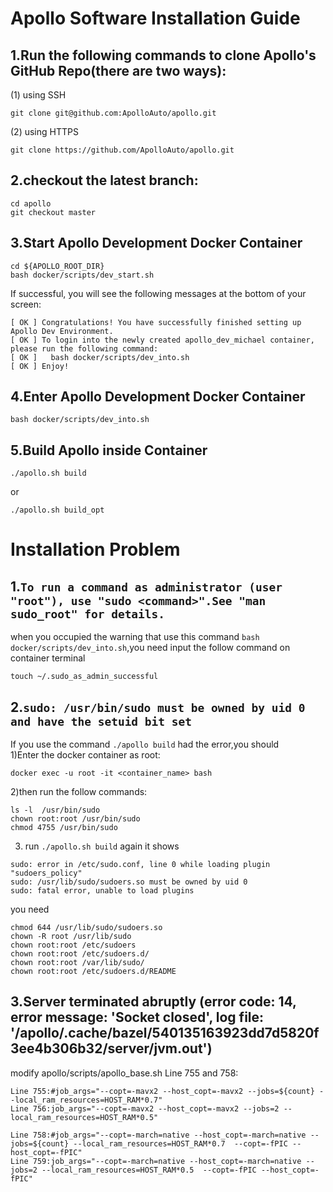 # Apollo Software Installation Guide
## 1.Run the following commands to clone Apollo's GitHub Repo(there are two ways):  

(1) using SSH        
```
git clone git@github.com:ApolloAuto/apollo.git  
```
(2) using HTTPS       
```
git clone https://github.com/ApolloAuto/apollo.git 
```
## 2.checkout the latest branch:  
```
cd apollo    
git checkout master
```
## 3.Start Apollo Development Docker Container
```
cd ${APOLLO_ROOT_DIR}
bash docker/scripts/dev_start.sh
```
If successful, you will see the following messages at the bottom of your screen:
```
[ OK ] Congratulations! You have successfully finished setting up Apollo Dev Environment.
[ OK ] To login into the newly created apollo_dev_michael container, please run the following command:
[ OK ]   bash docker/scripts/dev_into.sh
[ OK ] Enjoy!
```
## 4.Enter Apollo Development Docker Container
```
bash docker/scripts/dev_into.sh
```
## 5.Build Apollo inside Container
```
./apollo.sh build
```
or
```
./apollo.sh build_opt
```

# Installation Problem
## 1.`To run a command as administrator (user "root"), use "sudo <command>".See "man sudo_root" for details.` 
when you occupied the warning that use this command `bash docker/scripts/dev_into.sh`,you need input the follow command on container terminal
```
touch ~/.sudo_as_admin_successful
```
## 2.`sudo: /usr/bin/sudo must be owned by uid 0 and have the setuid bit set`
If you use the command `./apollo build` had the error,you should   
1)Enter the docker container as root:
```
docker exec -u root -it <container_name> bash  
```
2)then run the follow commands:
```
ls -l  /usr/bin/sudo
chown root:root /usr/bin/sudo
chmod 4755 /usr/bin/sudo
```
3) run `./apollo.sh build` again it shows
```
sudo: error in /etc/sudo.conf, line 0 while loading plugin "sudoers_policy"
sudo: /usr/lib/sudo/sudoers.so must be owned by uid 0
sudo: fatal error, unable to load plugins
```
you need 
```
chmod 644 /usr/lib/sudo/sudoers.so
chown -R root /usr/lib/sudo
chown root:root /etc/sudoers
chown root:root /etc/sudoers.d/
chown root:root /var/lib/sudo/
chown root:root /etc/sudoers.d/README
```
## 3.Server terminated abruptly (error code: 14, error message: 'Socket closed', log file: '/apollo/.cache/bazel/540135163923dd7d5820f3ee4b306b32/server/jvm.out')
modify apollo/scripts/apollo_base.sh Line 755 and 758:
```
Line 755:#job_args="--copt=-mavx2 --host_copt=-mavx2 --jobs=${count} --local_ram_resources=HOST_RAM*0.7"
Line 756:job_args="--copt=-mavx2 --host_copt=-mavx2 --jobs=2 --local_ram_resources=HOST_RAM*0.5"
```
```
Line 758:#job_args="--copt=-march=native --host_copt=-march=native --jobs=${count} --local_ram_resources=HOST_RAM*0.7  --copt=-fPIC --host_copt=-fPIC"
Line 759:job_args="--copt=-march=native --host_copt=-march=native --jobs=2 --local_ram_resources=HOST_RAM*0.5  --copt=-fPIC --host_copt=-fPIC"
```
